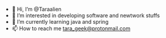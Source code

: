 - 👋 Hi, I’m @Taraalien
- 👀 I’m interested in developing software and newtwork stuffs
- 🌱 I’m currently learning java and spring
- 📫 How to reach me tara_geek@protonmail.com
<!---
Taraalien/Taraalien is a ✨ special ✨ repository because its `README.md` (this file) appears on your GitHub profile.
You can click the Preview link to take a look at your changes.
--->
